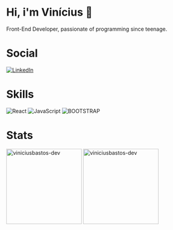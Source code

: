 <h1>Hi, i'm Vinícius 👋</h1>
<p>Front-End Developer, passionate of programming since teenage.</p>

# Social

[![LinkedIn](https://img.shields.io/badge/LinkedIn-000?style=for-the-badge&logo=linkedin&logoColor=0E76A8)](https://www.linkedin.com/in/vinicius-bastos-silva/)

# Skills

![React](https://img.shields.io/badge/React-000?style=for-the-badge&logo=react)
![JavaScript](https://img.shields.io/badge/JavaScript-000?style=for-the-badge&logo=javascript)
![BOOTSTRAP](https://img.shields.io/badge/Bootstrap-000?style=for-the-badge&logo=bootstrap)

# Stats

<img height=200 align="center" src="https://github-readme-stats.vercel.app/api?username=viniciusbastos-dev&show_icons=true&locale=en&theme=cobalt" alt="viniciusbastos-dev" />
<img height=200 align="center" src="https://github-readme-stats.vercel.app/api/top-langs?username=viniciusbastos-dev&show_icons=true&locale=en&layout=compact&theme=cobalt" alt="viniciusbastos-dev" />
